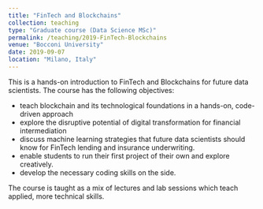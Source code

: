 ```yaml
---
title: "FinTech and Blockchains"
collection: teaching
type: "Graduate course (Data Science MSc)"
permalink: /teaching/2019-FinTech-Blockchains
venue: "Bocconi University"
date: 2019-09-07
location: "Milano, Italy"
---
```


This is a hands-on introduction to FinTech and Blockchains for future data scientists. The course has the following objectives:
 * teach blockchain and its technological foundations in a hands-on, code-driven approach
 * explore the disruptive potential of digital transformation for financial intermediation
 * discuss machine learning strategies that future data scientists should know for FinTech lending and insurance underwriting.
 * enable students to run their first project of their own and explore creatively.
 * develop the necessary coding skills on the side.

The course is taught as a mix of lectures and lab sessions which teach applied, more technical skills. 

<!--
### Lecture slides

Below you can find links to the lecture slides. Any feedback is welcome.

| Lecture                                                      | Description                                     | LAB                                                       | DESCRIPTION                             |
| ------------------------------------------------------------ | ----------------------------------------------- | --------------------------------------------------------- | --------------------------------------- |
| [Lecture 01](https://silviopetriconi.github.io/fintech/Class01) | Syllabus // Introduction to FinTech             | [Lab 01](https://silviopetriconi.github.io/fintech/Lab01) | Computing for Financial Applications    |
| [Lecture 02](https://silviopetriconi.github.io/fintech/Class02) | Financial Intermediation                        | Lab 02                                                    | Setting up the environment (cont.)      |
| [Lecture 03](https://silviopetriconi.github.io/fintech/Class03.html) | Payment Technology // Foundations of Blockchain | Lab 03                                                    | Binary Representations and Merkle Trees |
| [Lecture 04](https://silviopetriconi.github.io/fintech/Class04.html) | Blockchain: Bitcoin                             | [Lab 04](https://silviopetriconi.github.io/fintech/Lab04) | Setting up Bitcoin                      |
| Lecture 05                                                   | Cryptoeconomics and Blockchain Security         | [Lab 05](https://silviopetriconi.github.io/fintech/Lab05) | Writing our own blockchain (I)          |
| [Lecture 06](https://silviopetriconi.github.io/fintech/Class06.html)                                                   | Smart Contracts, Tokens and ICOs               |                                                           |                                         |
| [Lecture 07](https://silviopetriconi.github.io/fintech/Class07.html)                                                   | Distributed Ledgers, Facebook Libra             |                                                           |                                         |
|                                                              | - MIDTERM TEACHING BREAK -                      |                                                           |                                         |
-->
